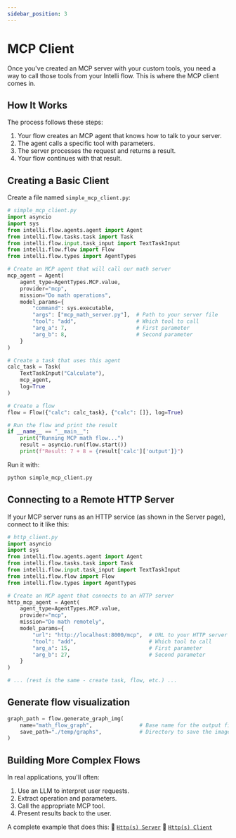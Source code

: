 ```yaml
---
sidebar_position: 3
---
```

# MCP Client

Once you've created an MCP server with your custom tools, you need a way to call those tools from your Intelli flow. This is where the MCP client comes in.

## How It Works

The process follows these steps:
1. Your flow creates an MCP agent that knows how to talk to your server.
2. The agent calls a specific tool with parameters.
3. The server processes the request and returns a result.
4. Your flow continues with that result.

## Creating a Basic Client

Create a file named `simple_mcp_client.py`:

```python
# simple_mcp_client.py
import asyncio
import sys
from intelli.flow.agents.agent import Agent
from intelli.flow.tasks.task import Task
from intelli.flow.input.task_input import TextTaskInput
from intelli.flow.flow import Flow
from intelli.flow.types import AgentTypes

# Create an MCP agent that will call our math server
mcp_agent = Agent(
    agent_type=AgentTypes.MCP.value,
    provider="mcp",
    mission="Do math operations",
    model_params={
        "command": sys.executable,
        "args": ["mcp_math_server.py"],  # Path to your server file
        "tool": "add",                   # Which tool to call
        "arg_a": 7,                      # First parameter
        "arg_b": 8,                      # Second parameter
    }
)

# Create a task that uses this agent
calc_task = Task(
    TextTaskInput("Calculate"),
    mcp_agent,
    log=True
)

# Create a flow
flow = Flow({"calc": calc_task}, {"calc": []}, log=True)

# Run the flow and print the result
if __name__ == "__main__":
    print("Running MCP math flow...")
    result = asyncio.run(flow.start())
    print(f"Result: 7 + 8 = {result['calc']['output']}")
```

Run it with:
```bash
python simple_mcp_client.py
```

## Connecting to a Remote HTTP Server

If your MCP server runs as an HTTP service (as shown in the Server page), connect to it like this:

```python
# http_client.py
import asyncio
import sys
from intelli.flow.agents.agent import Agent
from intelli.flow.tasks.task import Task
from intelli.flow.input.task_input import TextTaskInput
from intelli.flow.flow import Flow
from intelli.flow.types import AgentTypes

# Create an MCP agent that connects to an HTTP server
http_mcp_agent = Agent(
    agent_type=AgentTypes.MCP.value,
    provider="mcp",
    mission="Do math remotely",
    model_params={
        "url": "http://localhost:8000/mcp",  # URL to your HTTP server
        "tool": "add",                       # Which tool to call
        "arg_a": 15,                         # First parameter
        "arg_b": 27,                         # Second parameter
    }
)

# ... (rest is the same - create task, flow, etc.) ...
```

## Generate flow visualization
```python
graph_path = flow.generate_graph_img(
    name="math_flow_graph",               # Base name for the output file
    save_path="./temp/graphs",            # Directory to save the image
)
```

## Building More Complex Flows

In real applications, you'll often:
1. Use an LLM to interpret user requests.
2. Extract operation and parameters.
3. Call the appropriate MCP tool.
4. Present results back to the user.

A complete example that does this:
🔗 [`Http(s) Server`](https://github.com/intelligentnode/Intelli/blob/main/sample/mcp/http_mcp_calculator_server.py)
🔗 [`Http(s) Client`](https://github.com/intelligentnode/Intelli/blob/main/sample/mcp/http_math_flow_client.py)

